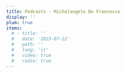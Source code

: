 ```yaml
---
title: Podcasts - Michelangelo De Francesco
display: ''
plum: true
items:
  # - title: ''
  #   date: '2023-07-22'
  #   path: ''
  #   lang: 'it'
  #   video: true
  #   radio: true
---
```


<SubNav />

<ListPosts :posts="frontmatter.items ? frontmatter.items.reverse(): []" />
